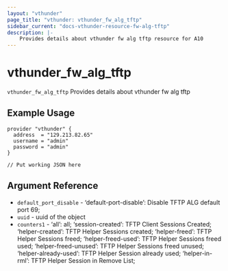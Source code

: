 ```yaml
---
layout: "vthunder"
page_title: "vthunder: vthunder_fw_alg_tftp"
sidebar_current: "docs-vthunder-resource-fw-alg-tftp"
description: |-
	Provides details about vthunder fw alg tftp resource for A10
---
```


# vthunder\_fw\_alg\_tftp

`vthunder_fw_alg_tftp` Provides details about vthunder fw alg tftp
## Example Usage


```hcl
provider "vthunder" {
  address  = "129.213.82.65"
  username = "admin"
  password = "admin"
}

// Put working JSON here
```

## Argument Reference

* `default_port_disable` - ‘default-port-disable’: Disable TFTP ALG default port 69;
* `uuid` - uuid of the object
* `counters1` - ‘all’: all; ‘session-created’: TFTP Client Sessions Created; ‘helper-created’: TFTP Helper Sessions created; ‘helper-freed’: TFTP Helper Sessions freed; ‘helper-freed-used’: TFTP Helper Sessions freed used; ‘helper-freed-unused’: TFTP Helper Sessions freed unused; ‘helper-already-used’: TFTP Helper Session already used; ‘helper-in-rml’: TFTP Helper Session in Remove List;

